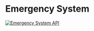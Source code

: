 # Emergency System

[![Emergency System API](https://github.com/Spatial-Databases/EmergencySystem/actions/workflows/deploy-backend.yml/badge.svg?branch=main)](https://github.com/Spatial-Databases/EmergencySystem/actions/workflows/deploy-backend.yml)
